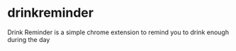 # drinkreminder
Drink Reminder is a simple chrome extension to remind you to drink enough during the day
